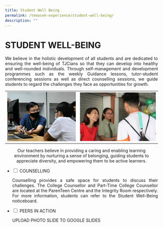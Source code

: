 ```yaml
---
title: Student Well Being
permalink: /temasek-experience/student-well-being/
description: ""
---
```

# STUDENT WELL-BEING

<p style="text-align: justify;">We believe in the holistic development of all students and are dedicated to ensuring the well-being of TJCians so that they can develop into healthy and well-rounded individuals. Through self-management and development programmes such as the weekly Guidance lessons, tutor-student conferencing sessions as well as direct counselling sessions, we guide students to regard the challenges they face as opportunities for growth.</p>

|   |   |
|:---:|:---:|
| ![](/images/Temasek%20Experience/Student%20Well%20Being/Caring%20Environment%201.jpg)  |  ![](/images/Temasek%20Experience/Student%20Well%20Being/Caring%20Environment%202.jpg)   |


<center>Our teachers believe in providing a caring and enabling learning environment by nurturing a sense of belonging, guiding students to appreciate diversity, and empowering them to be active learners.</center>

<ul class="jekyllcodex_accordion">
  <li>
    <input type="checkbox" id="accordion1">
    <label for="accordion1">COUNSELLING</label>
    <div>
			<p style="text-align: justify;">Counselling provides a safe space for students to discuss their challenges. The College Counsellor and Part-Time College Counsellor are located at the ParenTeen Centre and the Integrity Room respectively. For more information, students can refer to the Student Well-Being noticeboard.</p>
    </div>
	</li> 
  <li>
    <input type="checkbox" id="accordion2">
    <label for="accordion2">PEERS IN ACTION</label>
    <div>
			<p style="text-align: justify;"> UPLOAD PHOTO SLIDE TO GOOGLE SLIDES</p>
    </div>
	</li> 
	</ul>